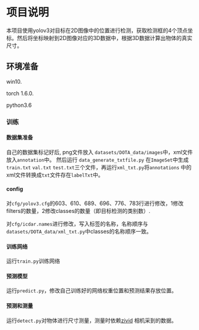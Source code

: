 # 项目说明

本项目使用yolov3对目标在2D图像中的位置进行检测，获取检测框的4个顶点坐标。然后将坐标映射到2D图像对应的3D数据中，根据3D数据计算出物体的真实尺寸。

## 环境准备
win10.

torch 1.6.0.

python3.6
### 训练

#### 数据集准备

自己的数据集标记好后, png文件放入 `datasets/DOTA_data/images`中，xml文件放入`annotation`中。
然后运行 `data_generate_txtfile.py` 在`ImageSet`中生成`train.txt` `val.txt` `test.txt`三个文件，再运行`xml_txt.py`将`annotations`
中的xml文件转换成`txt`文件存在`labelTxt`中。


#### config

对`cfg/yolov3.cfg`的603、610、689、696、776、783行进行修改，1修改filters的数量，2修改classes的数量（即目标检测的类别数）. 

对`cfg/icdar.names`进行修改，写入标签的名称，名称顺序与`datasets/DOTA_data/xml_txt.py`中classes的名称顺序一致。
#### 训练网络

运行`train.py`训练网络

#### 预测模型

运行`predict.py`，修改自己训练好的网络权重位置和预测结果存放位置。

#### 预测和测量

运行`detect.py`对物体进行尺寸测量，测量时依赖[zivid](https://www.zivid.com/zivid-one-plus)
相机采到的数据。
